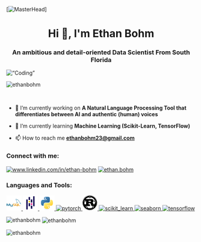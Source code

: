 [![MasterHead](https://png.pngtree.com/background/20210714/original/pngtree-data-science-background-banner-template-design-picture-image_1246228.jpg)]
<h1 align="center">Hi 👋, I'm Ethan Bohm</h1>
<h3 align="center">An ambitious and detail-oriented Data Scientist From South Florida</h3>
<img align=“right” alt=“Coding” width = 400 src=“https://intellipaat.com/blog/wp-content/uploads/2015/11/e42cce_756b090fe40548eda9148fd5599980bb_mv2.gif”>

<p align="left"> <img src="https://komarev.com/ghpvc/?username=ethanbohm&label=Profile%20views&color=0e75b6&style=flat" alt="ethanbohm" /> </p>

<p align="left"> <a href="https://twitter.com/" target="blank"><img src="https://img.shields.io/twitter/follow/?logo=twitter&style=for-the-badge" alt="" /></a> </p>

- 🔭 I’m currently working on **A Natural Language Processing Tool that differentiates between AI and authentic (human) voices**

- 🌱 I’m currently learning **Machine Learning (Scikit-Learn, TensorFlow)**

- 📫 How to reach me **ethanbohm23@gmail.com**

<h3 align="left">Connect with me:</h3>
<p align="left">
<a href="www.linkedin.com/in/ethan-bohm" target="blank"><img align="center" src="https://raw.githubusercontent.com/rahuldkjain/github-profile-readme-generator/master/src/images/icons/Social/linked-in-alt.svg" alt="www.linkedin.com/in/ethan-bohm" height="30" width="40" /></a>
<a href="https://instagram.com/ethan.bohm" target="blank"><img align="center" src="https://raw.githubusercontent.com/rahuldkjain/github-profile-readme-generator/master/src/images/icons/Social/instagram.svg" alt="ethan.bohm" height="30" width="40" /></a>
</p>

<h3 align="left">Languages and Tools:</h3>
<p align="left"> <a href="https://www.mysql.com/" target="_blank" rel="noreferrer"> <img src="https://raw.githubusercontent.com/devicons/devicon/master/icons/mysql/mysql-original-wordmark.svg" alt="mysql" width="40" height="40"/> </a> <a href="https://pandas.pydata.org/" target="_blank" rel="noreferrer"> <img src="https://raw.githubusercontent.com/devicons/devicon/2ae2a900d2f041da66e950e4d48052658d850630/icons/pandas/pandas-original.svg" alt="pandas" width="40" height="40"/> </a> <a href="https://www.python.org" target="_blank" rel="noreferrer"> <img src="https://raw.githubusercontent.com/devicons/devicon/master/icons/python/python-original.svg" alt="python" width="40" height="40"/> </a> <a href="https://pytorch.org/" target="_blank" rel="noreferrer"> <img src="https://www.vectorlogo.zone/logos/pytorch/pytorch-icon.svg" alt="pytorch" width="40" height="40"/> </a> <a href="https://www.rust-lang.org" target="_blank" rel="noreferrer"> <img src="https://raw.githubusercontent.com/devicons/devicon/master/icons/rust/rust-plain.svg" alt="rust" width="40" height="40"/> </a> <a href="https://scikit-learn.org/" target="_blank" rel="noreferrer"> <img src="https://upload.wikimedia.org/wikipedia/commons/0/05/Scikit_learn_logo_small.svg" alt="scikit_learn" width="40" height="40"/> </a> <a href="https://seaborn.pydata.org/" target="_blank" rel="noreferrer"> <img src="https://seaborn.pydata.org/_images/logo-mark-lightbg.svg" alt="seaborn" width="40" height="40"/> </a> <a href="https://www.tensorflow.org" target="_blank" rel="noreferrer"> <img src="https://www.vectorlogo.zone/logos/tensorflow/tensorflow-icon.svg" alt="tensorflow" width="40" height="40"/> </a> </p>

<p><img align="left" src="https://github-readme-stats.vercel.app/api/top-langs?username=ethanbohm&show_icons=true&locale=en&layout=compact" alt="ethanbohm" /></p>

<p>&nbsp;<img align="center" src="https://github-readme-stats.vercel.app/api?username=ethanbohm&show_icons=true&locale=en" alt="ethanbohm" /></p>

<p><img align="center" src="https://github-readme-streak-stats.herokuapp.com/?user=ethanbohm&" alt="ethanbohm" /></p>

